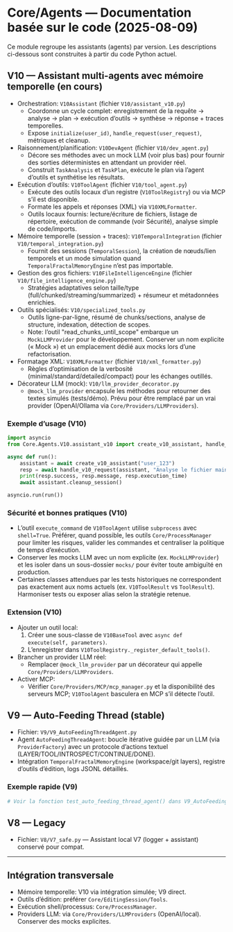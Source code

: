 # Core/Agents — Documentation basée sur le code (2025-08-09)

Ce module regroupe les assistants (agents) par version. Les descriptions ci-dessous sont construites à partir du code Python actuel.

## V10 — Assistant multi-agents avec mémoire temporelle (en cours)

- Orchestration: `V10Assistant` (fichier `V10/assistant_v10.py`)
  - Coordonne un cycle complet: enregistrement de la requête → analyse → plan → exécution d’outils → synthèse → réponse + traces temporelles.
  - Expose `initialize(user_id)`, `handle_request(user_request)`, métriques et cleanup.
- Raisonnement/planification: `V10DevAgent` (fichier `V10/dev_agent.py`)
  - Décore ses méthodes avec un mock LLM (voir plus bas) pour fournir des sorties déterministes en attendant un provider réel.
  - Construit `TaskAnalysis` et `TaskPlan`, exécute le plan via l’agent d’outils et synthétise les résultats.
- Exécution d’outils: `V10ToolAgent` (fichier `V10/tool_agent.py`)
  - Exécute des outils locaux d’un registre (`V10ToolRegistry`) ou via MCP s’il est disponible.
  - Formate les appels et réponses (XML) via `V10XMLFormatter`.
  - Outils locaux fournis: lecture/écriture de fichiers, listage de répertoire, exécution de commande (voir Sécurité), analyse simple de code/imports.
- Mémoire temporelle (session + traces): `V10TemporalIntegration` (fichier `V10/temporal_integration.py`)
  - Fournit des sessions (`TemporalSession`), la création de nœuds/lien temporels et un mode simulation quand `TemporalFractalMemoryEngine` n’est pas importable.
- Gestion des gros fichiers: `V10FileIntelligenceEngine` (fichier `V10/file_intelligence_engine.py`)
  - Stratégies adaptatives selon taille/type (full/chunked/streaming/summarized) + résumeur et métadonnées enrichies.
- Outils spécialisés: `V10/specialized_tools.py`
  - Outils ligne-par-ligne, résumé de chunks/sections, analyse de structure, indexation, détection de scopes.
  - Note: l’outil "read_chunks_until_scope" embarque un `MockLLMProvider` pour le développement. Conserver un nom explicite (« Mock ») et un emplacement dédié aux mocks lors d’une refactorisation.
- Formatage XML: `V10XMLFormatter` (fichier `V10/xml_formatter.py`)
  - Règles d’optimisation de la verbosité (minimal/standard/detailed/compact) pour les échanges outillés.
- Décorateur LLM (mock): `V10/llm_provider_decorator.py`
  - `@mock_llm_provider` encapsule les méthodes pour retourner des textes simulés (tests/démo). Prévu pour être remplacé par un vrai provider (OpenAI/Ollama via `Core/Providers/LLMProviders`).

### Exemple d’usage (V10)

```python
import asyncio
from Core.Agents.V10.assistant_v10 import create_v10_assistant, handle_v10_request

async def run():
    assistant = await create_v10_assistant("user_123")
    resp = await handle_v10_request(assistant, "Analyse le fichier main.py et liste les imports")
    print(resp.success, resp.message, resp.execution_time)
    await assistant.cleanup_session()

asyncio.run(run())
```

### Sécurité et bonnes pratiques (V10)
- L’outil `execute_command` de `V10ToolAgent` utilise `subprocess` avec `shell=True`. Préférer, quand possible, les outils `Core/ProcessManager` pour limiter les risques, valider les commandes et centraliser la politique de temps d’exécution.
- Conserver les mocks LLM avec un nom explicite (ex. `MockLLMProvider`) et les isoler dans un sous-dossier `mocks/` pour éviter toute ambiguïté en production.
- Certaines classes attendues par les tests historiques ne correspondent pas exactement aux noms actuels (ex. `V10ToolResult` vs `ToolResult`). Harmoniser tests ou exposer alias selon la stratégie retenue.

### Extension (V10)
- Ajouter un outil local:
  1) Créer une sous-classe de `V10BaseTool` avec `async def execute(self, parameters)`.
  2) L’enregistrer dans `V10ToolRegistry._register_default_tools()`.
- Brancher un provider LLM réel:
  - Remplacer `@mock_llm_provider` par un décorateur qui appelle `Core/Providers/LLMProviders`.
- Activer MCP:
  - Vérifier `Core/Providers/MCP/mcp_manager.py` et la disponibilité des serveurs MCP; `V10ToolAgent` basculera en MCP s’il détecte l’outil.

## V9 — Auto-Feeding Thread (stable)

- Fichier: `V9/V9_AutoFeedingThreadAgent.py`
- Agent `AutoFeedingThreadAgent`: boucle itérative guidée par un LLM (via `ProviderFactory`) avec un protocole d’actions textuel (LAYER/TOOL/INTROSPECT/CONTINUE/DONE).
- Intégration `TemporalFractalMemoryEngine` (workspace/git layers), registre d’outils d’édition, logs JSONL détaillés.

### Exemple rapide (V9)

```python
# Voir la fonction test_auto_feeding_thread_agent() dans V9_AutoFeedingThreadAgent.py
```

## V8 — Legacy

- Fichier: `V8/V7_safe.py` — Assistant local V7 (logger + assistant) conservé pour compat.

---

## Intégration transversale
- Mémoire temporelle: V10 via intégration simulée; V9 direct.
- Outils d’édition: préférer `Core/EditingSession/Tools`.
- Exécution shell/processus: `Core/ProcessManager`.
- Providers LLM: via `Core/Providers/LLMProviders` (OpenAI/local). Conserver des mocks explicites.
